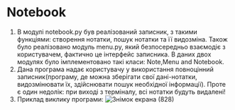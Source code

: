 # Notebook
1) В модулі notebook.py був реалізований записник, з такими функціями: створення нотатки, пошук нотатки та її видозміна. Також було реалізовано модуль menu.py, який безпосередньо взаємодіє з користувачем, фактично це інтерфейс записника. В даних двох модулях було імплементовано такі класи: Note,Menu and Notebook.
2) Дана програма надає користувачу у використання повноцінний записник(програму, де можна зберігати свої дані-нотатки, видозмінювати їх, здійснювати пошук необхідної інформації). Проте є один недолік: при виході з терміналу, всі нотатки будуть видалені!
3) Приклад виклику програми:
![Знімок екрана (828)](https://user-images.githubusercontent.com/73779019/109857855-cb56c500-7c63-11eb-9862-1f6653fe8776.png)
